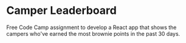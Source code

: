 # Camper Leaderboard

Free Code Camp assignment to develop a React app that shows the campers who've earned the most brownie points in the past 30 days.

